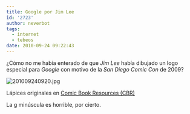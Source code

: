 ```yaml
---
title: Google por Jim Lee
id: '2723'
author: neverbot
tags:
  - internet
  - tebeos
date: 2010-09-24 09:22:43
---
```


¿Cómo no me había enterado de que _Jim Lee_ había dibujado un logo especial para _Google_ con motivo de la _San Diego Comic Con_ de 2009?

![201009240920.jpg](./google-por-jim-lee/201009240920.jpg)

Lápices originales en [Comic Book Resources (CBR)](http://live.comicbookresources.com/2009/07/23/google-celebrates-sdcc/)

La g minúscula es horrible, por cierto.